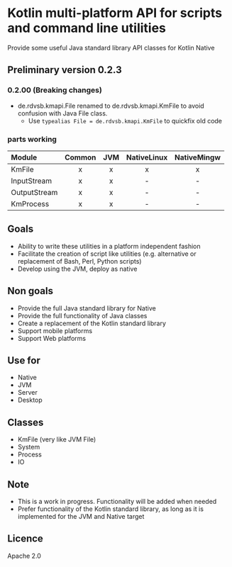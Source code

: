 # Kotlin multi-platform API for scripts and command line utilities
Provide some useful Java standard library API classes for Kotlin Native


## Preliminary version 0.2.3
### 0.2.00 (__Breaking changes__)
* de.rdvsb.kmapi.File renamed to de.rdvsb.kmapi.KmFile to avoid confusion with Java File class.
  - Use `typealias File = de.rdvsb.kmapi.KmFile` to quickfix old code 

### parts working

| Module       | Common | JVM | NativeLinux | NativeMingw |
|:-------------| :---:  | :---: | :---: | :---: |
| KmFile       | x | x | x | x |
| InputStream  | x | x | - | - |
| OutputStream | x | x | - | - |
| KmProcess    | x | x | - | - |


## Goals
 * Ability to write these utilities in a platform independent fashion
 * Facilitate the creation of script like utilities (e.g. alternative or replacement of Bash, Perl, Python scripts)
 * Develop using the JVM, deploy as native

## Non goals
 * Provide the full Java standard library for Native
 * Provide the full functionality of Java classes 
 * Create a replacement of the Kotlin standard library
 * Support mobile platforms
 * Support Web platforms

## Use for
 * Native
 * JVM
 * Server
 * Desktop

## Classes
 * KmFile (very like JVM File)
 * System
 * Process
 * IO

## Note
 * This is a work in progress. Functionality will be added when needed
 * Prefer functionality of the Kotlin standard library, as long as it is implemented for the JVM and Native target

## Licence
Apache 2.0
